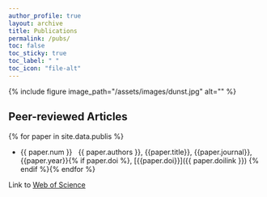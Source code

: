 ```yaml
---
author_profile: true
layout: archive
title: Publications
permalink: /pubs/
toc: false
toc_sticky: true
toc_label: " "
toc_icon: "file-alt"
---
```


{% include figure image_path="/assets/images/dunst.jpg" alt="" %}


## Peer-reviewed Articles
{% for paper in site.data.publis %}
+ {{ paper.num }}  &nbsp;  {{ paper.authors }}, {{paper.title}}, {{paper.journal}}, {{paper.year}}{% if paper.doi %}, [{{paper.doi}}]({{ paper.doilink }})  {% endif %}{% endfor %}

Link to [Web of Science](https://publons.com/researcher/2438446/loic-houpert/)



<!-- ## Presentations
#### Talks


#### Poster
-->
<!--
## Preprint Articles
{% for paper in site.data.preprint %}
- {{ paper.authors }}, {{paper.title}}, {{paper.journal}}, {{paper.year}}{% if paper.doi %}, [link]({{ paper.doi }}){% endif %}{% endfor %}

## Peer-reviewed Articles
{% for paper in site.data.publications %}
+ {{ paper.authors }}, {{paper.title}}, {{paper.journal}}, {{paper.year}}{% if paper.doi %}, [link]({{ paper.doi }}){% endif %}{% endfor %}

## Talks
{% for talk in site.data.talks %}
+ {{ talk.authors }}, {{talk.title}}, {{talk.event}}, {{talk.location}}, {{talk.date}}{% if talk.doi %}, [link]({{ talk.doi }}){% endif %}{% if talk.path %}, [pdf]({{ talk.path }}) {% endif %}{% endfor %}

## Posters
{% for poster in site.data.posters %}
+ {{ poster.authors }}, {{poster.title}}, {{poster.event}}, {{poster.location}}, {{poster.date}}{% if poster.doi %}, [link]({{ poster.doi }}){% endif %}{% if poster.path %}, [pdf]({{ poster.path }}) {% endif %}{% endfor %} -->
